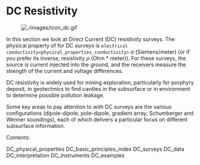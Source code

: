 # DC Resistivity

<figure class="align-right">
<img src="./images/icon_dc.gif" alt="./images/icon_dc.gif" />
</figure>

In this section we look at Direct Current (DC) resistivity surveys. The
physical property of for DC surveys is
`electrical conductivity<physical_properties_conductivity>` $`\sigma`$
(Siemens/meter) (or if you prefer its inverse, resistivity $`\rho`$ (Ohm
\* meter)). For these surveys, the source is current injected into the
ground, and the receivers measure the strength of the current and
voltage differences.

DC resistivity is widely used for mining exploration, particularly for
porphyry deposit, in geotechnics to find cavities in the subsurface or
in environment to determine possible pollution leakage.

Some key areas to pay attention to with DC surveys are the various
configurations (dipole-dipole, pole-dipole, gradient array, Schumberger
and Wenner soundings), each of which delivers a particular focus on
different subsurface information.

Contents:

<div class="toctree" maxdepth="1">

DC_physical_properties DC_basic_principles_index DC_surveys DC_data
DC_interpretation DC_instruments DC_examples

</div>
